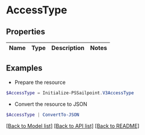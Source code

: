 # AccessType
## Properties

Name | Type | Description | Notes
------------ | ------------- | ------------- | -------------

## Examples

- Prepare the resource
```powershell
$AccessType = Initialize-PSSailpoint.V3AccessType 
```

- Convert the resource to JSON
```powershell
$AccessType | ConvertTo-JSON
```

[[Back to Model list]](../README.md#documentation-for-models) [[Back to API list]](../README.md#documentation-for-api-endpoints) [[Back to README]](../README.md)

